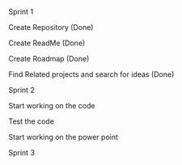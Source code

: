 
Sprint 1

Create Repository (Done)

Create ReadMe (Done)

Create Roadmap (Done)

Find Related projects and search for ideas (Done)

Sprint 2

Start working on the code 
 
Test the code 

Start working on the power point 

Sprint 3
